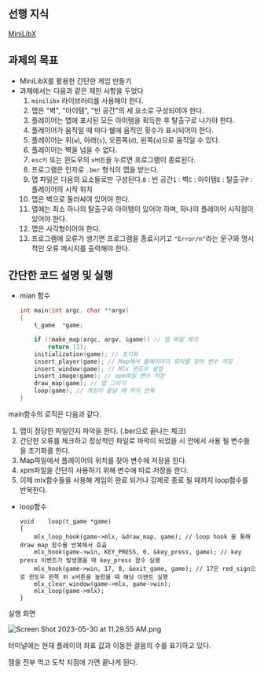 ## 선행 지식

[MiniLibX](https://www.notion.so/MiniLibX-3d984989344642ceadb81d7a7b41ad59)

## 과제의 목표

- MiniLibX를 활용한 간단한 게임 만들기
- 과제에서는 다음과 같은 제한 사항을 두었다
    1. `minilibx` 라이브러리를 사용해야 한다.
    2. 맵은 "벽", "아이템", "빈 공간"의 세 요소로 구성되어야 한다.
    3. 플레이어는 맵에 표시된 모든 아이템을 획득한 후 탈출구로 나가야 한다.
    4. 플레이어가 움직일 때 마다 쉘에 움직인 횟수가 표시되어야 한다.
    5. 플레이어는 위(`w`), 아래(`s`), 오른쪽(`d`), 왼쪽(`a`)으로 움직일 수 있다.
    6. 플레이어는 벽을 넘을 수 없다.
    7. `esc키` 또는 윈도우의 `x버튼`을 누르면 프로그램이 종료된다.
    8. 프로그램은 인자로 `.ber` 형식의 맵을 받는다.
    9. 맵 파일은 다음의 요소들로만 구성된다.`0` : 빈 공간`1` : 벽`C` : 아이템`E` : 탈출구`P` : 플레이어의 시작 위치
    10. 맵은 벽으로 둘러싸여 있어야 한다.
    11. 맵에는 최소 하나의 탈출구와 아이템이 있어야 하며, 하나의 플레이어 시작점이 있어야 한다.
    12. 맵은 사각형이어야 한다.
    13. 프로그램에 오류가 생기면 프로그램을 종료시키고 `"Error/n"`라는 문구와 명시적인 오류 메시지를 출력해야 한다.
    

## 간단한 코드 설명 및 실행

- mian 함수
    
    ```c
    int	main(int argc, char **argv)
    {
    	t_game	*game;
    
    	if (!make_map(argc, argv, &game)) // 맵 파일 체크
    		return (1);
    	initialization(game); // 초기화
    	insert_player(game); // Map에서 플레이어의 위치를 찾아 변수 저장
    	insert_window(game); // Mlx 윈도우 설정
    	insert_image(game); // xpm파일 변수 저장
    	draw_map(game); // 맵 그리기
    	loop(game); // 게임이 끝날 때 까지 반복
    }
    ```
    

main함수의 로직은 다음과 같다.

1. 맵이 정당한 파일인지 파악을 한다. (.ber으로 끝나는 체크)
2. 간단한 오류를 체크하고 정상적인 파일로 파악이 되었을 시 안에서 사용 될 변수들을 초기화를 한다.
3. Map파일에서 플레이어의 위치를 찾아 변수에 저장을 한다.
4. xpm파일을 간단히 사용하기 위해 변수에 따로 저장을 한다.
5. 이제 mlx함수들을 사용해 게임이 완료 되거나 강제로 종료 될 때까지 loop함수를 반복한다.
- loop함수
    
    ```
    void	loop(t_game *game)
    {
    	mlx_loop_hook(game->mlx, &draw_map, game); // loop hook 을 통해 draw map 함수를 반복해서 호출
    	mlx_hook(game->win, KEY_PRESS, 0, &key_press, game); // key press 이벤트가 발생했을 때 key_press 함수 실행
    	mlx_hook(game->win, 17, 0, &exit_game, game); // 17은 red_sign으로 윈도우 왼쪽 위 x버튼을 눌렀을 때 해당 이벤트 실행
    	mlx_clear_window(game->mlx, game->win);
    	mlx_loop(game->mlx);
    }
    ```
    

실행 화면

![Screen Shot 2023-05-30 at 11.29.55 AM.png]([https://s3-us-west-2.amazonaws.com/secure.notion-static.com/a39f34bb-2e8d-4f86-8f76-7ba69cff9806/Screen_Shot_2023-05-30_at_11.29.55_AM.png](https://github.com/skdddfhg123/42seoul/assets/67137898/55a73c8e-6cfc-4acb-96f4-7bfcdc67bcf1))

터미널에는 현재 플레이의 좌표 값과 이동한 걸음의 수를 표기하고 있다.

잼을 전부 먹고 도착 지점에 가면 끝나게 된다.
